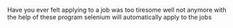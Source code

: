 Have you ever felt applying to a job was too tiresome well not anymore with the help of these program selenium will automatically apply to the jobs 
